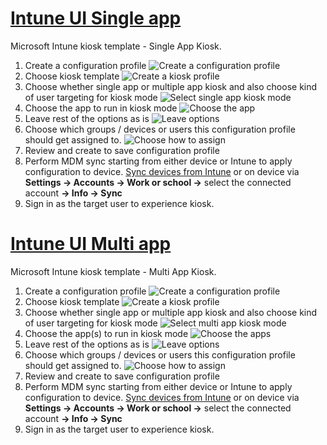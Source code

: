 # [Intune UI Single app](#tab/uisak)

Microsoft Intune kiosk template - Single App Kiosk.

1. Create a configuration profile
![Create a configuration profile](./images/kiosk-steps/kiosk-template-sa-1.png)
1. Choose kiosk template
![Create a kiosk profile](./images/kiosk-steps/kiosk-template-sa-2.png)
1. Choose whether single app or multiple app kiosk and also choose kind of user targeting for kiosk mode
![Select single app kiosk mode](./images/kiosk-steps/kiosk-template-sa-3.png)
1. Choose the app to run in kiosk mode
![Choose the app](./images/kiosk-steps/kiosk-template-sa-4.png)
1. Leave rest of the options as is
![Leave options](./images/kiosk-steps/kiosk-template-sa-5.png)
1. Choose which groups / devices or users this configuration profile should get assigned to.
![Choose how to assign](./images/kiosk-steps/kiosk-template-sa-6.png)
1. Review and create to save configuration profile
1. Perform MDM sync starting from either device or Intune to apply configuration to device. [Sync devices from Intune](/mem/intune/remote-actions/device-sync#sync-a-device) or on device via **Settings -> Accounts -> Work or school ->** select the connected account **-> Info -> Sync**
1. Sign in as the target user to experience kiosk.

# [Intune UI Multi app](#tab/uimak)

Microsoft Intune kiosk template - Multi App Kiosk.

1. Create a configuration profile
![Create a configuration profile](./images/kiosk-steps/kiosk-template-sa-1.png)
1. Choose kiosk template
![Create a kiosk profile](./images/kiosk-steps/kiosk-template-sa-2.png)
1. Choose whether single app or multiple app kiosk and also choose kind of user targeting for kiosk mode
![Select multi app kiosk mode](./images/kiosk-steps/kiosk-template-mak-3.png)
1. Choose the app(s) to run in kiosk mode
![Choose the apps](./images/kiosk-steps/kiosk-template-mak-4.png)
1. Leave rest of the options as is
![Leave options](./images/kiosk-steps/kiosk-template-sa-5.png)
1. Choose which groups / devices or users this configuration profile should get assigned to.
![Choose how to assign](./images/kiosk-steps/kiosk-template-sa-6.png)
1. Review and create to save configuration profile
1. Perform MDM sync starting from either device or Intune to apply configuration to device. [Sync devices from Intune](/mem/intune/remote-actions/device-sync#sync-a-device) or on device via **Settings -> Accounts -> Work or school ->** select the connected account **-> Info -> Sync**
1. Sign in as the target user to experience kiosk.